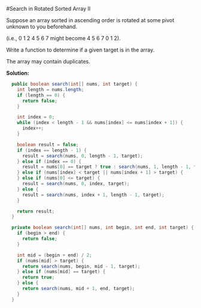 #Search in Rotated Sorted Array II

Suppose an array sorted in ascending order is rotated at some pivot unknown to you beforehand.

(i.e., 0 1 2 4 5 6 7 might become 4 5 6 7 0 1 2).

Write a function to determine if a given target is in the array.

The array may contain duplicates.

**Solution:**

```java
  public boolean search(int[] nums, int target) {
    int length = nums.length;
    if (length == 0) {
      return false;
    }

    int index = 0;
    while (index < length - 1 && nums[index] <= nums[index + 1]) {
      index++;
    }

    boolean result = false;
    if (index == length - 1) {
      result = search(nums, 0, length - 1, target);
    } else if (index == 0) {
      result = nums[0] == target ? true : search(nums, 1, length - 1, target);
    } else if (nums[index] < target || nums[index + 1] > target) {
    } else if (nums[0] <= target) {
      result = search(nums, 0, index, target);
    } else {
      result = search(nums, index + 1, length - 1, target);
    }

    return result;
  }

  private boolean search(int[] nums, int begin, int end, int target) {
    if (begin > end) {
      return false;
    }

    int mid = (begin + end) / 2;
    if (nums[mid] > target) {
      return search(nums, begin, mid - 1, target);
    } else if (nums[mid] == target) {
      return true;
    } else {
      return search(nums, mid + 1, end, target);
    }
  }
```
